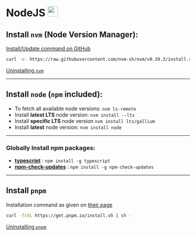 # NodeJS <img src='https://static-00.iconduck.com/assets.00/node-js-icon-454x512-nztofx17.png' width="28">

## Install `nvm` (Node Version Manager):

[Install/Update command on GitHub](https://github.com/nvm-sh/nvm#installing-and-updating)

```bash
curl -o- https://raw.githubusercontent.com/nvm-sh/nvm/v0.39.3/install.sh | sh
```

[Uninstalling `nvm`](https://github.com/nvm-sh/nvm#uninstalling--removal)

---

## Install `node` (`npm` included):

- To fetch all available node versions: `nvm ls-remote`
- Install **latest LTS** node version: `nvm install --lts`
- Install **specific LTS** node version `nvm install lts/gallium`
- Install **latest** node version: `nvm install node`

---

### Globally Install npm packages:

- [**typescript**](https://www.typescriptlang.org/download) : `npm install -g typescript`
- [**npm-check-updates**](https://www.npmjs.com/package/npm-check-updates) : `npm install -g npm-check-updates`

---

## Install `pnpm`

Installation command as given on [their page](https://pnpm.io/installation#on-posix-systems)

```sh
curl -fsSL https://get.pnpm.io/install.sh | sh -
```

[Uninstalling `pnpm`](https://pnpm.io/uninstall)
